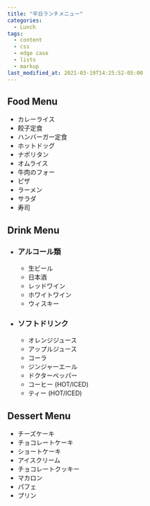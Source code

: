 ```yaml
---
title: "平日ランチメニュー"
categories:
  - Lunch
tags:
  - content
  - css
  - edge case
  - lists
  - markup
last_modified_at: 2021-03-19T14:25:52-05:00
---
```


## Food Menu

- カレーライス
- 餃子定食
- ハンバーガー定食
- ホットドッグ
- ナポリタン
- オムライス
- 牛肉のフォー
- ピザ
- ラーメン
- サラダ
- 寿司

## Drink Menu

- ### アルコール類
  - 生ビール
  - 日本酒
  - レッドワイン
  - ホワイトワイン
  - ウィスキー
- ### ソフトドリンク
  - オレンジジュース
  - アップルジュース
  - コーラ
  - ジンジャーエール
  - ドクターペッパー
  - コーヒー (HOT/ICED)
  - ティー (HOT/ICED)

## Dessert Menu

- チーズケーキ
- チョコレートケーキ
- ショートケーキ
- アイスクリーム
- チョコレートクッキー
- マカロン
- パフェ
- プリン